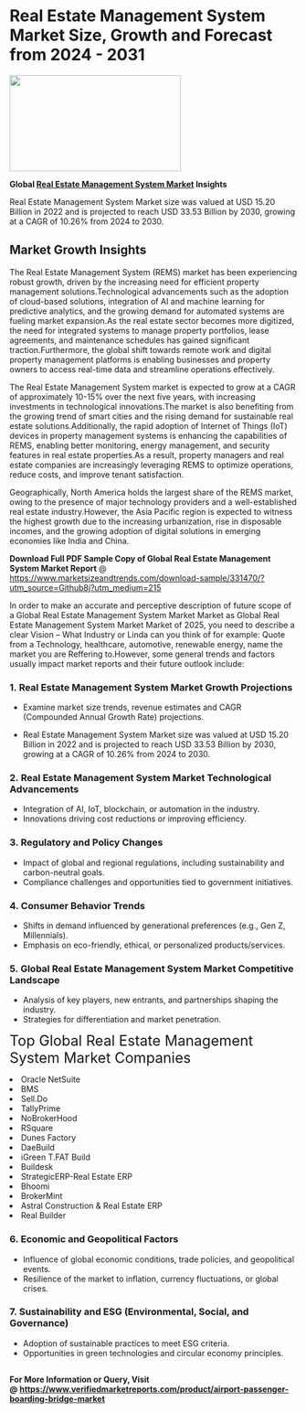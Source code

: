 <H1>Real Estate Management System Market Size, Growth and Forecast from 2024 - 2031</H1><img class="aligncenter size-medium wp-image-584254" src="https://thirdeyenews.in/wp-content/uploads/2024/09/Global-Market-Research-300x168.jpeg" alt="" width="300" height="168" /><p><strong>Global&nbsp;<a href="https://www.marketsizeandtrends.com/download-sample/331470/?utm_source=Github8j?utm_medium=215">Real Estate Management System Market</a> Insights</strong></p><p>Real Estate Management System Market size was valued at USD 15.20 Billion in 2022 and is projected to reach USD 33.53 Billion by 2030, growing at a CAGR of 10.26% from 2024 to 2030.</p><p><h2>Market Growth Insights</h2> <p>The Real Estate Management System (REMS) market has been experiencing robust growth, driven by the increasing need for efficient property management solutions.Technological advancements such as the adoption of cloud-based solutions, integration of AI and machine learning for predictive analytics, and the growing demand for automated systems are fueling market expansion.As the real estate sector becomes more digitized, the need for integrated systems to manage property portfolios, lease agreements, and maintenance schedules has gained significant traction.Furthermore, the global shift towards remote work and digital property management platforms is enabling businesses and property owners to access real-time data and streamline operations effectively.</p> <p>The Real Estate Management System market is expected to grow at a CAGR of approximately 10-15% over the next five years, with increasing investments in technological innovations.The market is also benefiting from the growing trend of smart cities and the rising demand for sustainable real estate solutions.Additionally, the rapid adoption of Internet of Things (IoT) devices in property management systems is enhancing the capabilities of REMS, enabling better monitoring, energy management, and security features in real estate properties.As a result, property managers and real estate companies are increasingly leveraging REMS to optimize operations, reduce costs, and improve tenant satisfaction.</p> <p>Geographically, North America holds the largest share of the REMS market, owing to the presence of major technology providers and a well-established real estate industry.However, the Asia Pacific region is expected to witness the highest growth due to the increasing urbanization, rise in disposable incomes, and the growing adoption of digital solutions in emerging economies like India and China.</p> <p><span class=""><strong>Download Full PDF Sample Copy of Global Real Estate Management System Market Report</strong> @ <a href="https://www.marketsizeandtrends.com/download-sample/331470/?utm_source=Github8j?utm_medium=215" target="_blank">https://www.marketsizeandtrends.com/download-sample/331470/?utm_source=Github8j?utm_medium=215</a></span></p><p>In order to make an accurate and perceptive description of future scope of a Global&nbsp;Real Estate Management System Market Market as Global&nbsp;Real Estate Management System Market Market of 2025, you need to describe a clear Vision &ndash; What Industry or Linda can you think of for example: Quote from a Technology, healthcare, automotive, renewable energy, name the market you are Reffering to.However, some general trends and factors usually impact market reports and their future outlook include:</p><h3>1.&nbsp;<strong>Real Estate Management System Market Growth Projections</strong></h3><ul><li>Examine market size trends, revenue estimates and CAGR (Compounded Annual Growth Rate) projections.</li><li><p>Real Estate Management System Market size was valued at USD 15.20 Billion in 2022 and is projected to reach USD 33.53 Billion by 2030, growing at a CAGR of 10.26% from 2024 to 2030.</p></li></ul><h3>2.&nbsp;<strong>Real Estate Management System Market Technological Advancements</strong></h3><ul><li>Integration of AI, IoT, blockchain, or automation in the industry.</li><li>Innovations driving cost reductions or improving efficiency.</li></ul><h3>3.&nbsp;<strong>Regulatory and Policy Changes</strong></h3><ul><li>Impact of global and regional regulations, including sustainability and carbon-neutral goals.</li><li>Compliance challenges and opportunities tied to government initiatives.</li></ul><h3>4.&nbsp;<strong>Consumer Behavior Trends</strong></h3><ul><li>Shifts in demand influenced by generational preferences (e.g., Gen Z, Millennials).</li><li>Emphasis on eco-friendly, ethical, or personalized products/services.</li></ul><h3>5.&nbsp;<strong>Global Real Estate Management System Market Competitive Landscape</strong></h3><ul><li>Analysis of key players, new entrants, and partnerships shaping the industry.</li><li>Strategies for differentiation and market penetration.</li></ul><p data-pm-slice="1 1 []"><span style="color: inherit; font-family: inherit; font-size: 25px;">Top Global Real Estate Management System Market Companies</span></p><div class="" data-test-id=""><p><li>Oracle NetSuite</li><li> BMS</li><li> Sell.Do</li><li> TallyPrime</li><li> NoBrokerHood</li><li> RSquare</li><li> Dunes Factory</li><li> DaeBuild</li><li> iGreen T.FAT Build</li><li> Buildesk</li><li> StrategicERP-Real Estate ERP</li><li> Bhoomi</li><li> BrokerMint</li><li> Astral Construction & Real Estate ERP</li><li> Real Builder</li></p></div><h3>6.&nbsp;<strong>Economic and Geopolitical Factors</strong></h3><ul><li>Influence of global economic conditions, trade policies, and geopolitical events.</li><li>Resilience of the market to inflation, currency fluctuations, or global crises.</li></ul><h3>7.&nbsp;<strong>Sustainability and ESG (Environmental, Social, and Governance)</strong></h3><ul><li>Adoption of sustainable practices to meet ESG criteria.</li><li>Opportunities in green technologies and circular economy principles.</li></ul><h2><strong style="font-size: 14px;">For More Information or Query, Visit @&nbsp;</strong><a style="background-color: #ffffff; font-size: 14px;" href="https://www.marketsizeandtrends.com/report/real-estate-management-system-market/" target="_blank">https://www.verifiedmarketreports.com/product/airport-passenger-boarding-bridge-market</a></h2>
